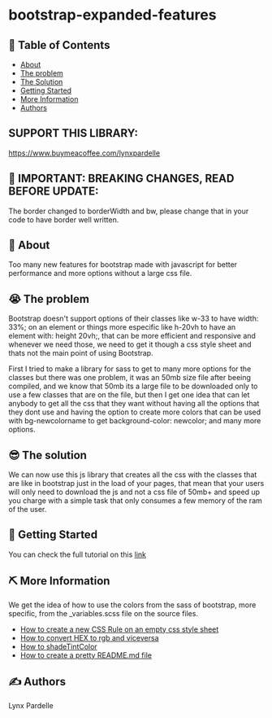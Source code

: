 # bootstrap-expanded-features

## 📝 Table of Contents

- [About](#about)
- [The problem](#problem)
- [The Solution](#solution)
- [Getting Started](#getting_started)
- [More Information](#more_info)
- [Authors](#authors)

## SUPPORT THIS LIBRARY:
https://www.buymeacoffee.com/lynxpardelle

## 🧐 IMPORTANT: BREAKING CHANGES, READ BEFORE UPDATE:

The border changed to borderWidth and bw, please change that in your code to have border well written.

## 🧐 About <a name = “about”></a>

Too many new features for bootstrap made with javascript for better performance and more options without a large css file.

## 😭 The problem <a name = “problem”></a>

Bootstrap doesn't support options of their classes like w-33 to have width: 33%; on an element or things more especific like h-20vh to have an element with: height 20vh;, that can be more efficient and responsive and whenever we need those, we need to get it though a css style sheet and thats not the main point of using Bootstrap.

First I tried to make a library for sass to get to many more options for the classes but there was one problem, it was an 50mb size file after beeing compiled, and we know that 50mb its a large file to be downloaded only to use a few classes that are on the file, but then I get one idea that can let anybody to get all the css that they want without having all the options that they dont use and having the option to create more colors that can be used with bg-newcolorname to get background-color: newcolor; and many more options.

## 😎 The solution <a name = “solution”></a>

We can now use this js library that creates all the css with the classes that are like in bootstrap just in the load of your pages, that mean that your users will only need to download the js and not a css file of 50mb+ and speed up you charge with a simple task that only consumes a few memory of the ram of the user.

## 🏁 Getting Started <a name = “about”></a>

You can check the full tutorial on this [link](https://bootstrap-expanded-features.vercel.app/)

## ⛏️ More Information <a name = “more_info”></a>

We get the idea of how to use the colors from the sass of bootstrap, more specific, from the \_variables.scss file on the source files.

- [How to create a new CSS Rule on an empty css style sheet](https://stackoverflow.com/questions/6620393/is-it-possible-to-alter-a-css-stylesheet-using-javascript-not-the-style-of-an)
- [How to convert HEX to rgb and viceversa](https://stackoverflow.com/questions/5560248/programmatically-lighten-or-darken-a-hex-color-or-rgb-and-blend-colors)
- [How to shadeTintColor](https://stackoverflow.com/questions/5560248/programmatically-lighten-or-darken-a-hex-color-or-rgb-and-blend-colors)
- [How to create a pretty README.md file](https://fareskarbia.medium.com/how-to-create-a-pretty-readme-md-file-49d92e298ba2)

## ✍️ Authors <a name = “authors”></a>

Lynx Pardelle
